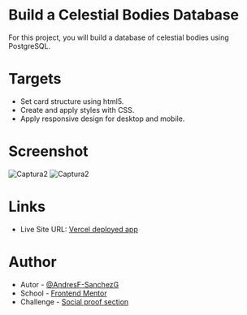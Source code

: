 # Build a Celestial Bodies Database

For this project, you will build a database of celestial bodies using PostgreSQL.

# Targets

- Set card structure using html5.
- Create and apply styles with CSS.
- Apply responsive design for desktop and mobile.

# Screenshot

![Captura2](https://github.com/AndresF-SanchezG/Challenge8/assets/113924667/ffb78d6a-849c-4464-a3d1-bb21736cba6e)
![Captura2](https://github.com/AndresF-SanchezG/Challenge8/assets/113924667/65c1aea0-abfe-4ce9-9fa6-2582d48b4d58)

# Links

- Live Site URL: [Vercel deployed app](https://challenge8-inky.vercel.app/)

# Author

- Autor - [@AndresF-SanchezG](https://github.com/AndresF-SanchezG)
- School - [Frontend Mentor](https://www.frontendmentor.io/profile/AndresF-SanchezG)
- Challenge - [Social proof section](https://www.frontendmentor.io/solutions/challenge-resolved-with-html-and-css-xeQXw49vtb)
